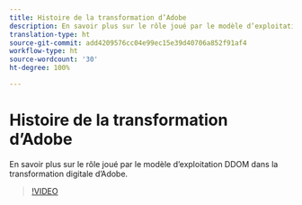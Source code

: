 ```yaml
---
title: Histoire de la transformation d’Adobe
description: En savoir plus sur le rôle joué par le modèle d’exploitation DDOM dans la transformation digitale d’Adobe.
translation-type: ht
source-git-commit: add4209576cc04e99ec15e39d40706a852f91af4
workflow-type: ht
source-wordcount: '30'
ht-degree: 100%

---
```



# Histoire de la transformation d’Adobe

En savoir plus sur le rôle joué par le modèle d’exploitation DDOM dans la transformation digitale d’Adobe.

>[!VIDEO](https://video.tv.adobe.com/v/41691)
